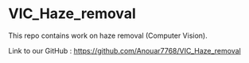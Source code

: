 # VIC_Haze_removal
This repo contains work on haze removal (Computer Vision).

Link to our GitHub : 
https://github.com/Anouar7768/VIC_Haze_removal